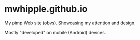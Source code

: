 mwhipple.github.io
==================
My pimp Web site (obvs). Showcasing my attention and design.

Mostly "developed" on mobile (Android) devices.
